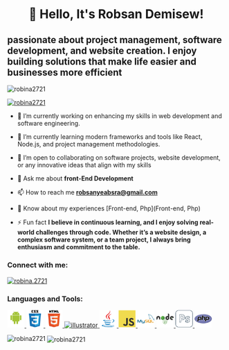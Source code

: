 <h1 align="center">👋 Hello, It's  Robsan Demisew!</h1>
<h2>passionate about project management, software development, and website creation. I enjoy building solutions that make life easier and businesses more efficient</h2>

<p align="left"> <img src="https://komarev.com/ghpvc/?username=robina2721&label=Profile%20views&color=0e75b6&style=flat" alt="robina2721" /> </p>

<p align="left"> <a href="https://github.com/ryo-ma/github-profile-trophy"><img src="https://github-profile-trophy.vercel.app/?username=robina2721" alt="robina2721" /></a> </p>

- 🔭 I’m currently working on enhancing my skills in web development and software engineering.

- 🌱 I’m currently learning modern frameworks and tools like React, Node.js, and project management methodologies.

- 💼 I’m open to collaborating on software projects, website development, or any innovative ideas that align with my skills

- 💬 Ask me about **front-End Development**

- 📫 How to reach me **robsanyeabsra@gmail.com**

- 📄 Know about my experiences [Front-end, Php](Front-end, Php)

- ⚡ Fun fact **I believe in continuous learning, and I enjoy solving real-world challenges through code. Whether it’s a website design, a complex software system, or a team project, I always bring enthusiasm and commitment to the table.**

<h3 align="left">Connect with me:</h3>
<p align="left">
<a href="https://instagram.com/robina.2721" target="blank"><img align="center" src="https://raw.githubusercontent.com/rahuldkjain/github-profile-readme-generator/master/src/images/icons/Social/instagram.svg" alt="robina.2721" height="30" width="40" /></a>
</p>

<h3 align="left">Languages and Tools:</h3>
<p align="left"> <a href="https://developer.android.com" target="_blank" rel="noreferrer"> <img src="https://raw.githubusercontent.com/devicons/devicon/master/icons/android/android-original-wordmark.svg" alt="android" width="40" height="40"/> </a> <a href="https://www.w3schools.com/css/" target="_blank" rel="noreferrer"> <img src="https://raw.githubusercontent.com/devicons/devicon/master/icons/css3/css3-original-wordmark.svg" alt="css3" width="40" height="40"/> </a> <a href="https://www.w3.org/html/" target="_blank" rel="noreferrer"> <img src="https://raw.githubusercontent.com/devicons/devicon/master/icons/html5/html5-original-wordmark.svg" alt="html5" width="40" height="40"/> </a> <a href="https://www.adobe.com/in/products/illustrator.html" target="_blank" rel="noreferrer"> <img src="https://www.vectorlogo.zone/logos/adobe_illustrator/adobe_illustrator-icon.svg" alt="illustrator" width="40" height="40"/> </a> <a href="https://www.java.com" target="_blank" rel="noreferrer"> <img src="https://raw.githubusercontent.com/devicons/devicon/master/icons/java/java-original.svg" alt="java" width="40" height="40"/> </a> <a href="https://developer.mozilla.org/en-US/docs/Web/JavaScript" target="_blank" rel="noreferrer"> <img src="https://raw.githubusercontent.com/devicons/devicon/master/icons/javascript/javascript-original.svg" alt="javascript" width="40" height="40"/> </a> <a href="https://www.mysql.com/" target="_blank" rel="noreferrer"> <img src="https://raw.githubusercontent.com/devicons/devicon/master/icons/mysql/mysql-original-wordmark.svg" alt="mysql" width="40" height="40"/> </a> <a href="https://nodejs.org" target="_blank" rel="noreferrer"> <img src="https://raw.githubusercontent.com/devicons/devicon/master/icons/nodejs/nodejs-original-wordmark.svg" alt="nodejs" width="40" height="40"/> </a> <a href="https://www.photoshop.com/en" target="_blank" rel="noreferrer"> <img src="https://raw.githubusercontent.com/devicons/devicon/master/icons/photoshop/photoshop-line.svg" alt="photoshop" width="40" height="40"/> </a> <a href="https://www.php.net" target="_blank" rel="noreferrer"> <img src="https://raw.githubusercontent.com/devicons/devicon/master/icons/php/php-original.svg" alt="php" width="40" height="40"/> </a> </p>

<p><img align="left" src="https://github-readme-stats.vercel.app/api/top-langs?username=robina2721&show_icons=true&locale=en&layout=compact" alt="robina2721" /></p>

<p>&nbsp;<img align="center" src="https://github-readme-stats.vercel.app/api?username=robina2721&show_icons=true&locale=en" alt="robina2721" /></p>
